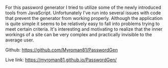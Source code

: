  <Password-Generator-by-MYR>

For this password generator I tried to utilize some of the newly introduced tools from JavaScript.  Unfortunately I've run into several issues with code that prevent the generator from working properly.  Although the application is quite simple it seems to be relatively easy to fall into problems trying to meet certain criteria.  It's interesting and motivating to realize that the inner workings of a site can be very complex and practically invisible to the average user.  

Github: https://github.com/Myroman81/PasswordGen

Live link:  https://myroman81.github.io/PasswordGen/